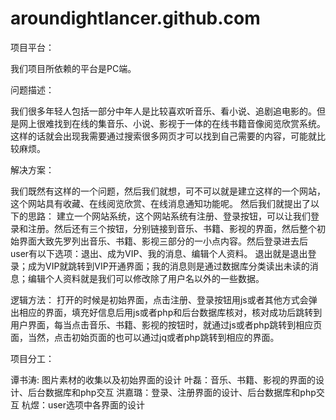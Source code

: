 # aroundightlancer.github.com

项目平台：

我们项目所依赖的平台是PC端。

问题描述：

我们很多年轻人包括一部分中年人是比较喜欢听音乐、看小说、追剧追电影的。但是网上很难找到在线的集音乐、小说、影视于一体的在线书籍音像阅览欣赏系统。这样的话就会出现我需要通过搜索很多网页才可以找到自己需要的内容，可能就比较麻烦。

解决方案：

我们既然有这样的一个问题，然后我们就想，可不可以就是建立这样的一个网站，这个网站具有收藏、在线阅览欣赏、在线消息通知功能呢。
然后我们就提出了以下的思路：
建立一个网站系统，这个网站系统有注册、登录按钮，可以让我们登录和注册。然后还有三个按钮，分别链接到音乐、书籍、影视的界面，然后整个初始界面大致先罗列出音乐、书籍、影视三部分的一小点内容。然后登录进去后user有以下选项：退出、成为VIP、我的消息、编辑个人资料。
退出就是退出登录；成为VIP就跳转到VIP开通界面；我的消息则是通过数据库分类读出未读的消息；编辑个人资料就是我们可以修改除了用户名以外的一些数据。

逻辑方法：
打开的时候是初始界面，点击注册、登录按钮用js或者其他方式会弹出相应的界面，填充好信息后用js或者php和后台数据库核对，核对成功后跳转到用户界面，每当点击音乐、书籍、影视的按钮时，就通过js或者php跳转到相应页面，当然，点击初始页面的也可以通过jq或者php跳转到相应的界面。


项目分工：

谭书涛: 图片素材的收集以及初始界面的设计
叶磊：音乐、书籍、影视的界面的设计、后台数据库和php交互
洪嘉璐：登录、注册界面的设计、后台数据库和php交互
杭煜：user选项中各界面的设计

